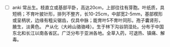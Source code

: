 * [ ] anki
常丛生。枝直立或基部平卧，高达20cm，上部往往有芽胞。叶纸质，具短柄；不育叶披针形，排列不整齐，长10-25cm，中部宽2-5mm，基部楔形或呈柄状，边缘有粗尖锯齿，仅具中脉；能育叶5不育叶同形。孢子囊肾形，腋生，淡黄色。
产从化（大岭山骆骆峰）。生于林下沟谷阴湿处。分布于中国东北和长江以南各省区。广泛分布于亚洲各地。全草入药，可退热、镇痛、解毒。